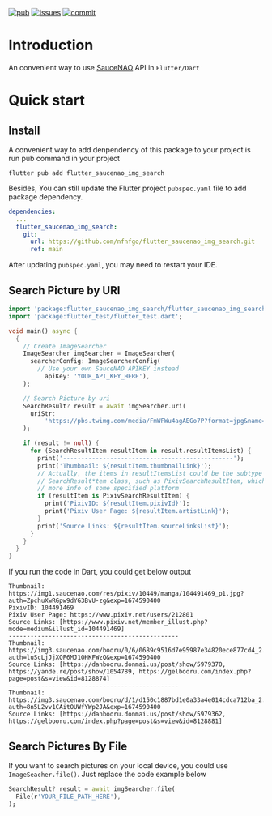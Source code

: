 [![pub](https://img.shields.io/pub/v/flutter_saucenao_img_search?label=pub&logo=dart)](https://pub.dev/packages/flutter_saucenao_img_search/install) [![issues](https://img.shields.io/github/issues/nfnfgo/flutter_saucenao_img_search?logo=github)](https://github.com/nfnfgo/flutter_saucenao_img_search/issues) [![commit](https://img.shields.io/github/last-commit/nfnfgo/flutter_saucenao_img_search?logo=github)](https://github.com/nfnfgo/flutter_saucenao_img_search/commits)

# Introduction

An convenient way to use [SauceNAO](http://saucenao.com) API in `Flutter/Dart`

# Quick start

## Install

A convenient way to add denpendency of this package to your project is run pub command in your project

```
flutter pub add flutter_saucenao_img_search
```

Besides, You can still update the Flutter project `pubspec.yaml` file to add package dependency.

```yaml
dependencies:
  ...
  flutter_saucenao_img_search:
    git:
      url: https://github.com/nfnfgo/flutter_saucenao_img_search.git
      ref: main
```

After updating `pubspec.yaml`, you may need to restart your IDE.

## Search Picture by URI

```dart
import 'package:flutter_saucenao_img_search/flutter_saucenao_img_search.dart';
import 'package:flutter_test/flutter_test.dart';

void main() async {
  {
    // Create ImageSearcher
    ImageSearcher imgSearcher = ImageSearcher(
      searcherConfig: ImageSearcherConfig(
        // Use your own SauceNAO APIKEY instead
          apiKey: 'YOUR_API_KEY_HERE'),
    );

    // Search Picture by uri
    SearchResult? result = await imgSearcher.uri(
      uriStr:
          'https://pbs.twimg.com/media/FmWFWu4agAEGo7P?format=jpg&name=large',
    );

    if (result != null) {
      for (SearchResultItem resultItem in result.resultItemsList) {
        print('-----------------------------------------------');
        print('Thumbnail: ${resultItem.thumbnailLink}');
        // Actually, the items in resultItemsList could be the subtype of the
        // SearchResult*tem class, such as PixivSearchResultItem, which contains
        // more info of some specified platform
        if (resultItem is PixivSearchResultItem) {
          print('PixivID: ${resultItem.pixivId}');
          print('Pixiv User Page: ${resultItem.artistLink}');
        }
        print('Source Links: ${resultItem.sourceLinksList}');
      }
    }
  }
}
```

If you run the code in Dart, you could get below output

```
Thumbnail: https://img1.saucenao.com/res/pixiv/10449/manga/104491469_p1.jpg?auth=ZpchuXwRGpw9dYG3BvU-zg&exp=1674590400
PixivID: 104491469
Pixiv User Page: https://www.pixiv.net/users/212801
Source Links: [https://www.pixiv.net/member_illust.php?mode=medium&illust_id=104491469]
-----------------------------------------------
Thumbnail: https://img3.saucenao.com/booru/0/6/0689c9516d7e95987e34820ece877cd4_2.jpg?auth=luScLjJjXOP6MJ1OHKFWzQ&exp=1674590400
Source Links: [https://danbooru.donmai.us/post/show/5979370, https://yande.re/post/show/1054789, https://gelbooru.com/index.php?page=post&s=view&id=8128874]
-----------------------------------------------
Thumbnail: https://img3.saucenao.com/booru/d/1/d150c1887bd1e0a33a4e014cdca712ba_2.jpg?auth=8n5L2vv1CAitOUWfYWp2JA&exp=1674590400
Source Links: [https://danbooru.donmai.us/post/show/5979362, https://gelbooru.com/index.php?page=post&s=view&id=8128881]
```

## Search Pictures By File

If you want to search pictures on your local device, you could use `ImageSeacher.file()`. Just replace the code example below

```Dart
SearchResult? result = await imgSearcher.file(
  File(r'YOUR_FILE_PATH_HERE'),
);
```